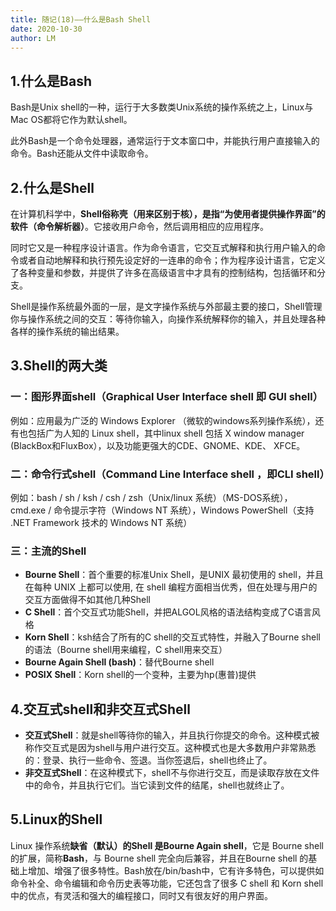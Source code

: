 ```yaml
---
title: 随记(18)——什么是Bash Shell
date: 2020-10-30
author: LM
---
```


## 1.什么是Bash

Bash是Unix shell的一种，运行于大多数类Unix系统的操作系统之上，Linux与Mac OS都将它作为默认shell。

此外Bash是一个命令处理器，通常运行于文本窗口中，并能执行用户直接输入的命令。Bash还能从文件中读取命令。

## 2.什么是Shell

在计算机科学中，**Shell俗称壳（用来区别于核），是指“为使用者提供操作界面”的软件（命令解析器）**。它接收用户命令，然后调用相应的应用程序。

同时它又是一种程序设计语言。作为命令语言，它交互式解释和执行用户输入的命令或者自动地解释和执行预先设定好的一连串的命令；作为程序设计语言，它定义了各种变量和参数，并提供了许多在高级语言中才具有的控制结构，包括循环和分支。

Shell是操作系统最外面的一层，是文字操作系统与外部最主要的接口，Shell管理你与操作系统之间的交互：等待你输入，向操作系统解释你的输入，并且处理各种各样的操作系统的输出结果。

## 3.Shell的两大类

### 一：图形界面shell（Graphical User Interface shell 即 GUI shell）

例如：应用最为广泛的 Windows Explorer （微软的windows系列操作系统），还有也包括广为人知的 Linux shell，其中linux shell 包括 X window manager (BlackBox和FluxBox），以及功能更强大的CDE、GNOME、KDE、 XFCE。

### 二：命令行式shell（Command Line Interface shell ，即CLI shell）

例如：bash / sh / ksh / csh / zsh（Unix/linux 系统）（MS-DOS系统），cmd.exe / 命令提示字符（Windows NT 系统），Windows PowerShell（支持 .NET Framework 技术的 Windows NT 系统）

### 三：主流的Shell

- **Bourne Shell**：首个重要的标准Unix Shell，是UNIX 最初使用的 shell，并且在每种 UNIX 上都可以使用, 在 shell 编程方面相当优秀，但在处理与用户的交互方面做得不如其他几种Shell
- **C Shell**：首个交互式功能Shell，并把ALGOL风格的语法结构变成了C语言风格
- **Korn Shell**：ksh结合了所有的C shell的交互式特性，并融入了Bourne shell的语法（Bourne shell用来编程，C shell用来交互）
- **Bourne Again Shell (bash)**：替代Bourne shell
- **POSIX Shell**：Korn shell的一个变种，主要为hp(惠普)提供

## 4.交互式shell和非交互式Shell

- **交互式Shell**：就是shell等待你的输入，并且执行你提交的命令。这种模式被称作交互式是因为shell与用户进行交互。这种模式也是大多数用户非常熟悉的：登录、执行一些命令、签退。当你签退后，shell也终止了。
- **非交互式Shell**：在这种模式下，shell不与你进行交互，而是读取存放在文件中的命令，并且执行它们。当它读到文件的结尾，shell也就终止了。

## 5.Linux的Shell

Linux 操作系统**缺省（默认）的Shell 是Bourne Again shell**，它是 Bourne shell 的扩展，简称**Bash**，与 Bourne shell 完全向后兼容，并且在Bourne shell 的基础上增加、增强了很多特性。Bash放在/bin/bash中，它有许多特色，可以提供如命令补全、命令编辑和命令历史表等功能，它还包含了很多 C shell 和 Korn shell 中的优点，有灵活和强大的编程接口，同时又有很友好的用户界面。
